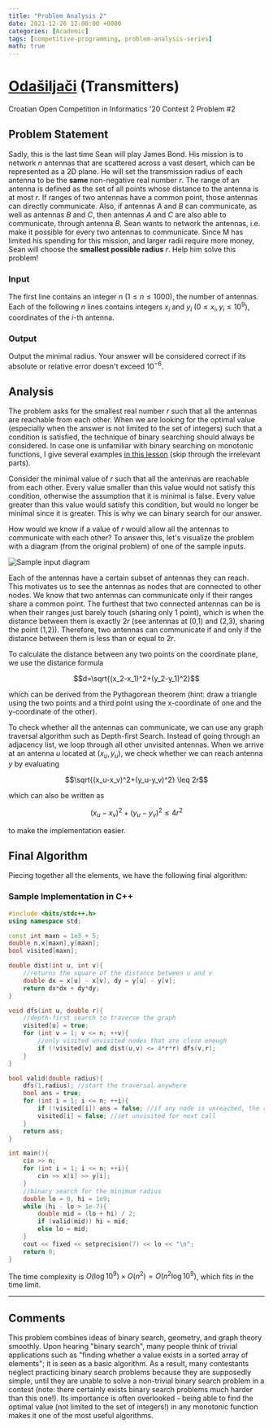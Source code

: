 ```yaml
---
title: "Problem Analysis 2"
date: 2021-12-26 12:00:00 +0000
categories: [Academic]
tags: [competitive-programming, problem-analysis-series]
math: true
---
```


# [Odašiljači](https://dmoj.ca/problem/coci20c2p2) (Transmitters)

Croatian Open Competition in Informatics '20 Contest 2 Problem #2


## Problem Statement

Sadly, this is the last time Sean will play James Bond.
His mission is to network $n$ antennas that are scattered across a vast desert, which can be represented as a 2D plane. He will set the transmission radius of each antenna to be the **same** non-negative real number $r$. The range of an antenna is defined as the set of all points whose distance to the antenna is at most $r$. If ranges of two antennas have a common point, those antennas can directly communicate. Also, if antennas $A$ and $B$ can communicate, as well as antennas $B$ and $C$, then antennas $A$ and $C$ are also able to communicate, through antenna $B$.
Sean wants to network the antennas, i.e. make it possible for every two antennas to communicate. Since M has limited his spending for this mission, and larger radii require more money, Sean will choose the **smallest possible radius** $r$. Help him solve this problem!

### Input

The first line contains an integer $n$ $(1 \leq n \leq 1000)$, the number of antennas.
Each of the following $n$ lines contains integers $x_i$ and $y_i$ $(0 \leq x_i,y_i \leq 10^9)$, coordinates of the $i$-th antenna.


### Output

Output the minimal radius.
Your answer will be considered correct if its absolute or relative error doesn't exceed $10^{-6}$. 


## Analysis

The problem asks for the smallest real number $r$ such that all the antennas are reachable from each other. When we are looking for the optimal value (especially when the answer is not limited to the set of integers) such that a condition is satisfied, the technique of binary searching should always be considered. In case one is unfamiliar with binary searching on monotonic functions, I give several examples [in this lesson](https://www.youtube.com/watch?v=_w0Y0jbbf2Y) (skip through the irrelevant parts).

Consider the minimal value of $r$ such that all the antennas are reachable from each other. Every value smaller than this value would not satisfy this condition, otherwise the assumption that it is minimal is false. Every value greater than this value would satisfy this condition, but would no longer be minimal since it is greater. This is why we can binary search for our answer.

​How would we know if a value of $r$ would allow all the antennas to communicate with each other? To answer this, let's visualize the problem with a diagram (from the original problem) of one of the sample inputs.

![Sample input diagram](https://raytonc.weebly.com/uploads/1/1/0/7/110796697/702400321.png)

Each of the antennas have a certain subset of antennas they can reach. This motivates us to see the antennas as nodes that are connected to other nodes. We know that two antennas can communicate only if their ranges share a common point. The furthest that two connected antennas can be is when their ranges just barely touch (sharing only 1 point), which is when the distance between them is exactly $2r$ (see antennas at (0,1) and (2,3), sharing the point (1,2)). Therefore, two antennas can communicate if and only if the distance between them is less than or equal to $2r$.

To calculate the distance between any two points on the coordinate plane, we use the distance formula

$$d=\sqrt{(x_2-x_1)^2+(y_2-y_1)^2}$$ 

which can be derived from the Pythagorean theorem (hint: draw a triangle using the two points and a third point using the x-coordinate of one and the y-coordinate of the other).

To check whether all the antennas can communicate, we can use any graph traversal algorithm such as Depth-first Search. Instead of going through an adjacency list, we loop through all other unvisited antennas. When we arrive at an antenna $u$ located at $(x_u,y_u)$, we check whether we can reach antenna $y$ by evaluating

$$\sqrt{(x_u-x_v)^2+(y_u-y_v)^2} \leq 2r$$

which can also be written as

$$(x_u-x_v)^2+(y_u-y_v)^2 \leq 4r^2$$

to make the implementation easier.


## Final Algorithm

Piecing together all the elements, we have the following final algorithm:

### Sample Implementation in C++

```c++
#include <bits/stdc++.h>
using namespace std;

const int maxn = 1e3 + 5;
double n,x[maxn],y[maxn];
bool visited[maxn];

double dist(int u, int v){
	//returns the square of the distance between u and v
	double dx = x[u] - x[v], dy = y[u] - y[v];
	return dx*dx + dy*dy;
}

void dfs(int u, double r){
	//depth-first search to traverse the graph
	visited[u] = true;
	for (int v = 1; v <= n; ++v){
		//only visited unvisited nodes that are close enough
		if (!visited[v] and dist(u,v) <= 4*r*r) dfs(v,r);
	}
}

bool valid(double radius){
	dfs(1,radius); //start the traversal anywhere
	bool ans = true;
	for (int i = 1; i <= n; ++i){
		if (!visited[i]) ans = false; //if any node is unreached, the radius is invalid
		visited[i] = false; //set unvisited for next call
	}
	return ans;
}

int main(){
	cin >> n;
	for (int i = 1; i <= n; ++i){
		cin >> x[i] >> y[i];
	}
	//binary search for the minimum radius
	double lo = 0, hi = 1e9;
	while (hi - lo > 1e-7){
		double mid = (lo + hi) / 2;
		if (valid(mid)) hi = mid;
		else lo = mid;
	}
	cout << fixed << setprecision(7) << lo << "\n";
	return 0;
}
```

The time complexity is $O(\log{10^9}) \times O(n^2) = O(n^2\log{10^9})$, which fits in the time limit.

___


## Comments

This problem combines ideas of binary search, geometry, and graph theory smoothly. Upon hearing "binary search", many people think of trivial applications such as "finding whether a value exists in a sorted array of elements"; it is seen as a basic algorithm. As a result, many contestants neglect practicing binary search problems because they are supposedly simple, until they are unable to solve a non-trivial binary search problem in a contest (note: there certainly exists binary search problems much harder than this one!). Its importance is often overlooked - being able to find the optimal value (not limited to the set of integers!) in any monotonic function makes it one of the most useful algorithms.